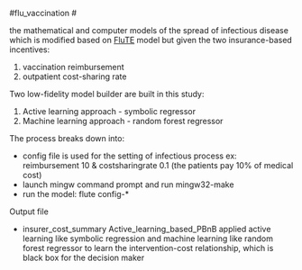 #flu_vaccination #

the mathematical and computer models of the spread of infectious disease which is modified based on [FluTE](https://www.cs.unm.edu/~dlchao/flute/) model but given the two insurance-based incentives:

1.	vaccination reimbursement
2.	outpatient cost-sharing rate

Two low-fidelity model builder are built in this study:
1.	Active learning approach - symbolic regressor
2.	Machine learning approach - random forest regressor

The process breaks down into:

- config file is used for the setting of infectious process ex: reimbursement 10 & costsharingrate 0.1 (the patients pay 10% of medical cost)
- launch mingw command prompt and run mingw32-make
- run the model: flute config-*

Output file
- insurer_cost_summary Active_learning_based_PBnB applied active learning like symbolic regression and machine learning like random forest regressor to learn the intervention-cost relationship, which is black box for the decision maker
